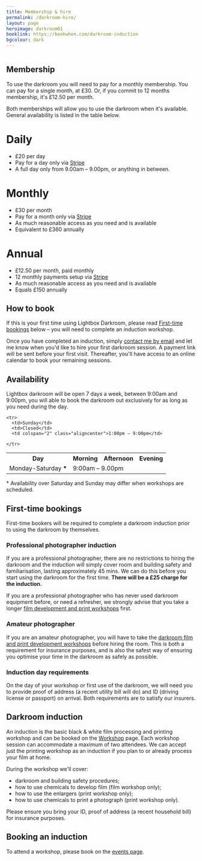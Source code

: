```yaml
---
title: Membership & hire
permalink: /darkroom-hire/
layout: page
heroimage: darkroom01
booklink: https://bookwhen.com/darkroom-induction
bgcolour: dark
---
```


<p class="photo"><img src="{{ site.baseurl }}/assets/images/{{ page.heroimage }}.jpg" alt="" /></p>

<!--
<blockquote class="quote">
  <p class="quote-quote">You don't take a photograph, you make it.</p>
  <footer class="quote-attribution">
    <p>Ansel Adams</p>
  </footer>
</blockquote>

In a world where making photographs now rarely leave a digital screen, why not slow down and create something tangible and permanent with your own hands? -->

## Membership

To use the darkroom you will need to pay for a monthly membership. You can pay for a single month, at £30. Or, if you commit to 12 months membership, it's £12.50 per month.

Both memberships will allow you to use the darkroom when it's available. General availability is listed in the table below.

<div class="membership-cta-wrap">

<div class="membership-cta">
  <h1 class="membership-cta-title">Daily</h1>
  <ul class="membership-cta-list">
    <li>&pound;20 per day</li>
    <li>Pay for a day only via <a href="http://www.stripe.com">Stripe</a></li>
    <li>A full day only from 9.00am – 9.00pm, or anything in between.</li>
  </ul>
</div>

  <div class="membership-cta">
    <h1 class="membership-cta-title">Monthly</h1>
    <ul class="membership-cta-list">
      <li>&pound;30 per month</li>
      <li>Pay for a month only via <a href="http://www.stripe.com">Stripe</a></li>
      <li>As much reasonable access as you need and is available</li>
      <li>Equivalent to &pound;360 annually</li>
    </ul>
  </div>

  <div class="membership-cta">
    <h1 class="membership-cta-title">Annual</h1>
    <ul class="membership-cta-list">
      <li>&pound;12.50 per month, paid monthly</li>
      <li>12 monthly payments setup via <a href="http://www.stripe.com">Stripe</a></li>
      <li>As much reasonable access as you need and is available</li>
      <li>Equals &pound;150 annually</li>
    </ul>
  </div>
</div>

## How to book
If this is your first time using Lightbox Darkroom, please read <a href="#firsttimebooking">First-time bookings</a> below – you will need to complete an induction workshop.

Once you have completed an induction, simply <a class="highlight-inline" href="mailto:info@lightbox.photo">contact me by email</a> and let me know when you'd like to hire your first darkroom session. A payment link will be sent before your first visit. Thereafter, you'll have access to an online calendar to book your remaining sessions.


## Availability
Lightbox darkroom will be open 7 days a week, between 9:00am and 9:00pm, you will able to book the darkroom out exclusively for as long as you need during the day.

<div class="timetable-wrap">
  <table class="timetable">
    <tr>
      <th>Day</th>
      <th>Morning</th>
      <th>Afternoon</th>
      <th>Evening</th>
    </tr>
    <tr>
      <td>Monday-Saturday <b class="note">*</b></td>
      <td colspan="3">9:00am – 9.00pm</td>
      <!-- <td>13:30-17:30</td>
      <td>18:00-21:00</td> -->
    </tr>

    <tr>
      <td>Sunday</td>
      <td>Closed</td>
      <td colspan="2" class="aligncenter">1:00pm – 9:00pm</td>

    </tr>
  </table>
</div>

<p class="footnote"><span class="footnote-symbol">* </span>Availability over Saturday and Sunday may differ when workshops are scheduled.</p>



<!-- <p class="">
  <button class="event-price-book">See all sessions</button>
</p> -->

<section class="highlight highlight-light" id="induction">

<h2 class="highlight-title" id="firsttimebooking">First-time bookings</h2>
<p>First-time bookers will be required to complete a darkroom induction prior to using the darkroom by themselves.</p>

<h3>Professional photographer induction</h3>
<p>If you are a professional photographer, there are no restrictions to hiring the darkroom and the induction will simply cover room and building safety and familiarisation, lasting approximately 45 mins. We can do this before you start using the darkroom for the first time. <strong>There will be a £25 charge for the induction.</strong></p>

<p>If you are a professional photographer who has never used darkroom equipment before, or need a refresher, we strongly advise that you take a longer <a href="/learn/">film development and print workshops</a> first.</p>

<h3>Amateur photographer</h3>
<p>If you are an amateur photographer, you will have to take the <a href="/learn/">darkroom film and print development workshops</a> before hiring the room. This is both a requirement for insurance purposes, and is also the safest way of ensuring you optimise your time in the darkroom as safely as possible.</p>

<h3>Induction day requirements</h3>
<p>On the day of your workshop or first use of the darkroom, we will need you to provide proof of address (a recent utility bill will do) and ID (driving license or passport) on arrival. Both requirements are to satisfy our insurers.</p>
<!--
## Make a booking
<iframe class="schedule" src="https://bookwhen.com/lightbox/iframe" frameborder="0" scrolling="yes" seamless="seamless" style="display: block; border: none; width: 100%; height: 100%;"></iframe> -->

</section>

<section class="highlight" id="induction">

  <h1 class="highlight-title">Darkroom induction</h1>
  <p>An induction is the basic black & white film processing and printing workshop and can be booked on the <a href="/learn/">Workshop</a> page. Each workshop session can accommodate a maximum of two attendees. We can accept just the printing workshop as an induction if you plan to or already process your film at home.</p>

  <p>During the workshop we'll cover:</p>
  <ul>
    <li>darkroom and building safety procedures;</li>
    <li>how to use chemicals to develop film (film workshop only);</li>
    <li>how to use the enlargers (print workshop only);</li>
    <li>how to use chemicals to print a photograph (print workshop only).</li>
  </ul>

  <p>Please ensure you bring your ID, proof of address (a recent household bill) for insurance purposes.</p>

  <h2>Booking an induction</h2>
  To attend a workshop, please book on the <a href="/learn/">events page</a>.

<!--
  <p class="">
    <button class="event-price-book"><a href="{{ page.booklink }}">Book an induction</a></button>
  </p> -->
</section>
